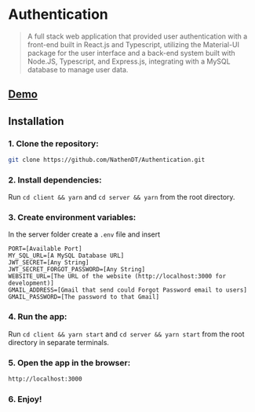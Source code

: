 # Authentication

> A full stack web application that provided user authentication with a front-end built in React.js and Typescript, utilizing the Material-UI package for the user interface and a back-end system built with Node.JS, Typescript, and Express.js, integrating with a MySQL database to manage user data.

## [Demo](https://nathendt.github.io/Authentication)

## Installation

### 1. Clone the repository:

```bash
git clone https://github.com/NathenDT/Authentication.git
```

### 2. Install dependencies:

Run `cd client && yarn` and `cd server && yarn` from the root directory.

### 3. Create environment variables:

In the server folder create a `.env` file and insert

```
PORT=[Available Port]
MY_SQL_URL=[A MySQL Database URL]
JWT_SECRET=[Any String]
JWT_SECRET_FORGOT_PASSWORD=[Any String]
WEBSITE_URL=[The URL of the website (http://localhost:3000 for development)]
GMAIL_ADDRESS=[Gmail that send could Forgot Password email to users]
GMAIL_PASSWORD=[The password to that Gmail]
```

### 4. Run the app:

Run `cd client && yarn start` and `cd server && yarn start` from the root directory in separate terminals.

### 5. Open the app in the browser:

```bash
http://localhost:3000
```

### 6. Enjoy!
